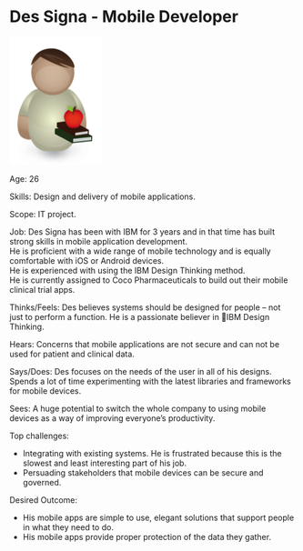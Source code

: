 <!-- SPDX-License-Identifier: CC-BY-4.0 -->
<!-- Copyright Contributors to the ODPi Data Governance project. -->

# Des Signa - Mobile Developer

![Icon](des-signa.png)

Age: 26

Skills: Design and delivery of mobile applications.

Scope: IT project.

Job:
Des Signa has been with IBM for 3 years and in that time has built
strong skills in mobile application development.  
He is proficient with a wide range of mobile technology and
is equally comfortable with iOS or Android devices.  
He is experienced with using the IBM Design Thinking method.  
He is currently assigned to Coco Pharmaceuticals to build out
their mobile clinical trial apps.

Thinks/Feels:
Des believes systems should be designed for people – not
just to perform a function.
He is a passionate believer in IBM Design Thinking.

Hears:
Concerns that mobile applications are not secure and can not
be used for patient and clinical data.

Says/Does:
Des focuses on the needs of the user in all of his designs.
Spends a lot of time experimenting with the latest libraries
and frameworks for mobile devices.

Sees:
A huge potential to switch the whole company to using mobile
devices as a way of improving everyone’s productivity.

Top challenges:
* Integrating with existing systems.  He is frustrated because this
is the slowest and least interesting part of his job.
* Persuading stakeholders that mobile devices can be secure and governed.

Desired Outcome:
* His mobile apps are simple to use, elegant solutions that support
people in what they need to do.
* His mobile apps provide proper protection of the data they gather.
